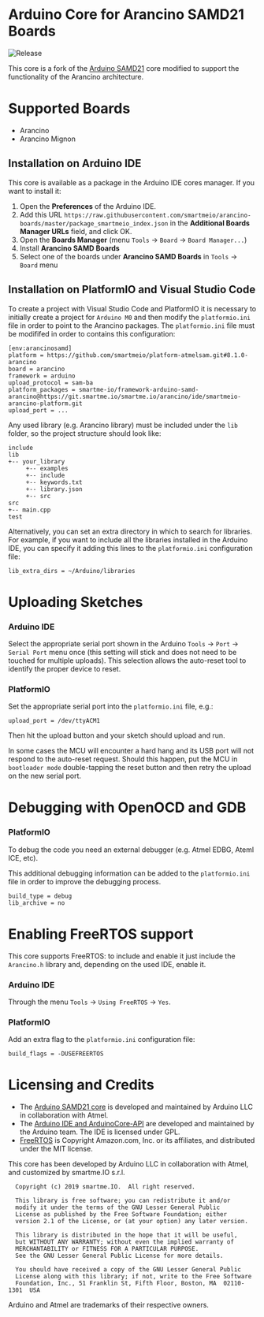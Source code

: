 # Arduino Core for Arancino SAMD21 Boards
![Release](https://img.shields.io/github/v/release/smartmeio/arancino-core-samd21?style=plastic)

This core is a fork of the [Arduino SAMD21](https://github.com/arduino/ArduinoCore-samd) core modified to support the functionality of the Arancino architecture.

# Supported Boards
* Arancino
* Arancino Mignon

## Installation on Arduino IDE

This core is available as a package in the Arduino IDE cores manager. If you want to install it:

  1. Open the **Preferences** of the Arduino IDE.
  2. Add this URL `https://raw.githubusercontent.com/smartmeio/arancino-boards/master/package_smartmeio_index.json` in the **Additional Boards Manager URLs** field, and click OK.
  3. Open the **Boards Manager** (menu `Tools` -> `Board` -> `Board Manager...`)
  4. Install **Arancino SAMD Boards**
  5. Select one of the boards under **Arancino SAMD Boards** in `Tools` -> `Board` menu

## Installation on PlatformIO and Visual Studio Code
To create a project with Visual Studio Code and PlatformIO it is necessary to initially create a project for `Arduino M0` and then modify the `platformio.ini` file in order to point to the Arancino packages. The `platformio.ini` file must be modififed in order to contains this configuration:
```
[env:arancinosamd]
platform = https://github.com/smartmeio/platform-atmelsam.git#8.1.0-arancino
board = arancino
framework = arduino
upload_protocol = sam-ba
platform_packages = smartme-io/framework-arduino-samd-arancino@https://git.smartme.io/smartme.io/arancino/ide/smartmeio-arancino-platform.git
upload_port = ...
```
Any used library (e.g. Arancino library) must be included under the `lib` folder, so the project structure should look like:
```
include
lib
+-- your_library
     +-- examples
     +-- include
     +-- keywords.txt
     +-- library.json
     +-- src
src
+-- main.cpp
test
```

Alternatively, you can set an extra directory in which to search for libraries. For example, if you want to include all the libraries installed in the Arduino IDE, you can specify it adding this lines to the `platformio.ini` configuration file:
```
lib_extra_dirs = ~/Arduino/libraries
```

# Uploading Sketches

### Arduino IDE
Select the appropriate serial port shown in the Arduino `Tools` -> `Port` -> `Serial Port` menu once (this setting will stick and does not need to be
touched for multiple uploads). This selection allows the auto-reset tool to identify the proper device to reset.

### PlatformIO
Set the appropriate serial port into the `platformio.ini` file, e.g.:
```
upload_port = /dev/ttyACM1
```
Then hit the upload button and your sketch should upload and run.

In some cases the MCU will encounter a hard hang and its USB port will not respond to the auto-reset request. Should this happen, put the MCU in `bootloader mode` double-tapping the reset button and then retry the upload on the new serial port.

# Debugging with OpenOCD and GDB

### PlatformIO
To debug the code you need an external debugger (e.g. Atmel EDBG, Ateml ICE, etc).

This additional debugging information can be added to the `platformio.ini` file in order to improve the debugging process.
```
build_type = debug
lib_archive = no
```

# Enabling FreeRTOS support
This core supports FreeRTOS: to include and enable it just include the `Arancino.h` library and, depending on the used IDE, enable it. 

### Arduino IDE
Through the menu `Tools` -> `Using FreeRTOS` -> `Yes`.

### PlatformIO
Add an extra flag to the `platformio.ini` configuration file:
```
build_flags = -DUSEFREERTOS
```


# Licensing and Credits
* The [Arduino SAMD21 core](https://github.com/arduino/ArduinoCore-samd) is developed and maintained by Arduino LLC in collaboration with Atmel.
* The [Arduino IDE and ArduinoCore-API](https://arduino.cc) are developed and maintained by the Arduino team. The IDE is licensed under GPL.
* [FreeRTOS](https://freertos.org) is Copyright Amazon.com, Inc. or its affiliates, and distributed under the MIT license.

This core has been developed by Arduino LLC in collaboration with Atmel, 
and customized by smartme.IO s.r.l.

```
  Copyright (c) 2019 smartme.IO.  All right reserved.

  This library is free software; you can redistribute it and/or
  modify it under the terms of the GNU Lesser General Public
  License as published by the Free Software Foundation; either
  version 2.1 of the License, or (at your option) any later version.

  This library is distributed in the hope that it will be useful,
  but WITHOUT ANY WARRANTY; without even the implied warranty of
  MERCHANTABILITY or FITNESS FOR A PARTICULAR PURPOSE.
  See the GNU Lesser General Public License for more details.

  You should have received a copy of the GNU Lesser General Public
  License along with this library; if not, write to the Free Software
  Foundation, Inc., 51 Franklin St, Fifth Floor, Boston, MA  02110-1301  USA
```

Arduino and Atmel are trademarks of their respective owners.

